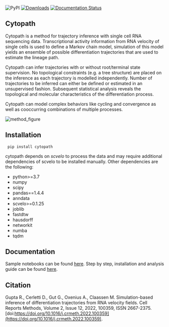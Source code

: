 ![PyPI](https://img.shields.io/pypi/v/cytopath?color=informational) [![Downloads](https://pepy.tech/badge/cytopath)](https://pepy.tech/project/cytopath) [![Documentation Status](https://readthedocs.org/projects/cytopath/badge/?version=latest)](https://cytopath.readthedocs.io/en/latest/?badge=latest)

## Cytopath
Cytopath is a method for trajectory inference with single cell RNA sequencing data. Transcriptional activity information from RNA velocity of single cells is used to define a Markov chain model, simulation of this model yields an ensemble of possible differentiation trajectories that are used to estimate the lineage path.

Cytopath can infer trajectories with or without root/terminal state supervision. No topological constraints (e.g. a tree structure) are placed on the inference as each trajectory is modelled independently. Number of trajectories to be inferred can either be defined or estimated in an unsupervised fashion. Subsequent statistical analysis reveals the topological and molecular characteristics of the differentiation process. 

Cytopath can model complex behaviors like cycling and convergence as well as cooccurring combinations of multiple processes.

![method_figure](https://user-images.githubusercontent.com/25486108/166925895-25fde8d1-c25f-4927-93ad-0331871ef319.png)

## Installation
``` pip install cytopath```

cytopath depends on *scvelo* to process the data and may require additional dependencies of scvelo to be installed manually. Other dependencies are the following:

* python>=3.7
* numpy
* scipy
* pandas==1.4.4
* anndata
* scvelo>=0.1.25
* joblib
* fastdtw
* hausdorff
* networkit
* numba
* tqdm

## Documentation
Sample notebooks can be found [here](https://github.com/aron0093/cytopath-notebooks). Step by step, installation and analysis guide can be found [here](https://cytopath.readthedocs.io/en/latest/).

## Citation

Gupta R., Cerletti D., Gut G., Oxenius A., Claassen M. Simulation-based inference of differentiation trajectories from RNA velocity fields. Cell Reports Methods,
Volume 2, Issue 12, 2022, 100359, ISSN 2667-2375. [doi:https://doi.org/10.1016/j.crmeth.2022.100359](https://doi.org/10.1016/j.crmeth.2022.100359).





